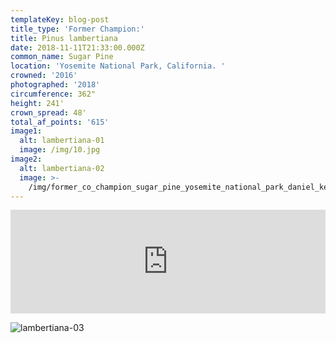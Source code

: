 ```yaml
---
templateKey: blog-post
title_type: 'Former Champion:'
title: Pinus lambertiana
date: 2018-11-11T21:33:00.000Z
common_name: Sugar Pine
location: 'Yosemite National Park, California. '
crowned: '2016'
photographed: '2018'
circumference: 362"
height: 241'
crown_spread: 48'
total_af_points: '615'
image1:
  alt: lambertiana-01
  image: /img/10.jpg
image2:
  alt: lambertiana-02
  image: >-
    /img/former_co_champion_sugar_pine_yosemite_national_park_daniel_kelley_brian_kelley.jpg
---
```

<iframe width="100%" height="166" scrolling="no" frameborder="no" allow="autoplay" src="https://w.soundcloud.com/player/?url=https%3A//api.soundcloud.com/tracks/633349905&color=%23ff5500&auto_play=false&hide_related=false&show_comments=true&show_user=true&show_reposts=false&show_teaser=true"></iframe>



![lambertiana-03](/img/former_co_champion_sugar_pine_yosemite_national_park_brian_kelley.jpg)
